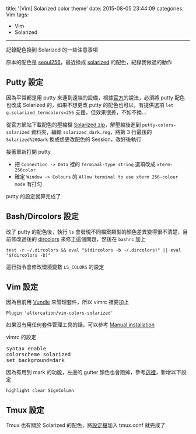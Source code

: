 title: '[Vim] Solarized color theme'
date: 2015-08-05 23:44:09
categories: Vim
tags:
- Vim
- Solarized
---

記錄配色換到 Solarized 的一些注意事項

<!-- more -->

原本的配色是 [seoul256](https://github.com/junegunn/seoul256.vim)，最近換成 [solarized](http://ethanschoonover.com/solarized) 的配色，紀錄我做過的動作

## Putty 設定

因為平常都是用 putty 來連到遠端的設備，根據[官方](http://ethanschoonover.com/solarized/vim-colors-solarized)的說法，必須將 putty 配色也改成 Solarized 的，如果不想更改 putty 的配色也可以，有提供選項 `let g:solarized_termcolors=256` 支援，但效果很差，不如不換...

從官方網站下載配色的壓縮檔 [Solarized.zip](http://ethanschoonover.com/solarized/files/solarized.zip)，解壓縮後進到 `putty-colors-solarized` 資料夾，編輯 `solarized_dark.reg`，將第 3 行最後的 `Solarized%20Dark` 換成想更改配色的 Session，改好後執行

接著重新打開 putty

* 把 `Connection -> Data` 裡的 `Terminal-type string` 選項改成 `xterm-256color`
* 確定 `Window -> Colours` 的 `Allow terminal to use xterm 256-colour mode` 有打勾

putty 的設定就算完成了

## Bash/Dircolors 設定

改了 putty 的配色後，執行 `ls` 會發現不同檔案類型的顏色差異變得很不清楚，目前修改過後的 [dircolors](https://github.com/listnukira/dot-files/blob/master/dircolors) 來修正這個問題，然後在 `bashrc` 加上

`test -r ~/.dircolors && eval "$(dircolors -b ~/.dircolors)" || eval "$(dircolors -b)"`

這行指令會修改環境變數 `LS_COLORS` 的設定

## Vim 設定

因為目前用 [Vundle](https://github.com/VundleVim/Vundle.vim) 來管理套件，所以 vimrc 裡要加上

`Plugin 'altercation/vim-colors-solarized'`

如果沒有用任何套件管理工具的話，可以參考 [Manual installation](https://github.com/altercation/vim-colors-solarized#option-1-manual-installation)

vimrc 的設定

<pre>
syntax enable
colorscheme solarized
set background=dark
</pre>

因為有用到 mark 的功能，左邊的 gutter 顏色也會跑掉，參考[這裡](http://stackoverflow.com/questions/15277241/changing-vim-gutter-color)，新增以下設定

`highlight clear SignColumn`

## Tmux 設定

Tmux 也有關於 Solarized 的配色，將[設定檔](https://github.com/seebi/tmux-colors-solarized/blob/master/tmuxcolors-dark.conf)加入 tmux.conf 就完成了


